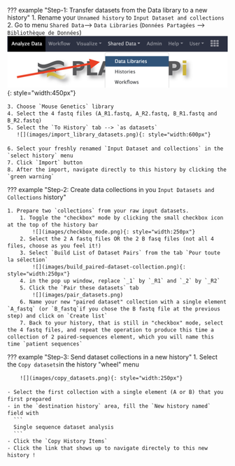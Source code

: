 ??? example "Step-1: Transfer datasets from the Data library to a new history"
    1. Rename your `Unnamed history` to
    ```
    Input Dataset and collections
    ```
    2. Go to menu `Shared Data`--> `Data Libraries` (`Données Partagées` --> `Bibliothèque de Données`)
       ![](images/import_data.png){: style="width:450px"}
    
    3. Choose `Mouse Genetics` library
    4. Select the 4 fastq files (A_R1.fastq, A_R2.fastq, B_R1.fastq and B_R2.fastq)
    5. Select the `To History` tab --> `as datasets`
       ![](images/import_library_datasets.png){: style="width:600px"}
    
    6. Select your freshly renamed `Input Dataset and collections` in the `select history` menu
    7. Click `Import` button
    8. After the import, navigate directly to this history by clicking the `green warning`

??? example "Step-2: Create data collections in you `Input Datasets and Collections` history"
    
    1. Prepare two `collections` from your raw input datasets.
        1. Toggle the "checkbox" mode by clicking the small checkbox icon at the top of the history bar
            ![](images/checkbox_mode.png){: style="width:250px"}
        2. Select the 2 A fastq files OR the 2 B fasq files (not all 4 files, choose as you feel it!)
        3. Select `Build List of Dataset Pairs` from the tab `Pour toute la sélection`
            ![](images/build_paired-dataset-collection.png){: style="width:250px"}
        4. in the pop up window, replace `_1` by `_R1` and `_2` by `_R2`
        5. Click the `Pair these datasets` tab
            ![](images/pair_datasets.png)
        6. Name your new "paired dataset" collection with a single element `A_fastq` (or `B_fastq`if you chose the B fastq file at the previous step) and click on `Create list`
        7. Back to your history, that is still in "checkbox" mode, select the 4 fastq files, and repeat the operation to produce this time a collection of 2 paired-sequences element, which you will name this time `patient sequences`

??? example "Step-3: Send dataset collections in a new history"
    1. Select the `Copy datasets`in the history "wheel" menu 
        
        ![](images/copy_datasets.png){: style="width:250px"}
        
    - Select the first collection with a single element (A or B) that you first prepared
    - in the `destination history` area, fill the `New history named` field with
      ```
      Single sequence dataset analysis
      ```
    - Click the `Copy History Items`
    - Click the link that shows up to navigate directely to this new history !
